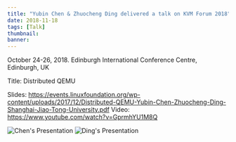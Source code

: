 ```yaml
---
title: "Yubin Chen & Zhuocheng Ding delivered a talk on KVM Forum 2018" 
date: 2018-11-18
tags: [Talk]
thumbnail: 
banner:
---
```

October 24-26, 2018. Edinburgh International Conference Centre, Edinburgh, UK

Title: Distributed QEMU

Slides: https://events.linuxfoundation.org/wp-content/uploads/2017/12/Distributed-QEMU-Yubin-Chen-Zhuocheng-Ding-Shanghai-Jiao-Tong-University.pdf
Video: https://www.youtube.com/watch?v=GprmhYU1M8Q

![Chen's Presentation](/2018/11/18/Chen-Ding-KVM-Forum/kvmforum1.png)
![Ding's Presentation](/2018/11/18/Chen-Ding-KVM-Forum/kvmforum2.png)
